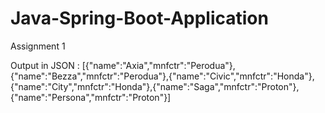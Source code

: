 # Java-Spring-Boot-Application
Assignment 1

Output in JSON : [{"name":"Axia","mnfctr":"Perodua"},{"name":"Bezza","mnfctr":"Perodua"},{"name":"Civic","mnfctr":"Honda"},{"name":"City","mnfctr":"Honda"},{"name":"Saga","mnfctr":"Proton"},{"name":"Persona","mnfctr":"Proton"}]
